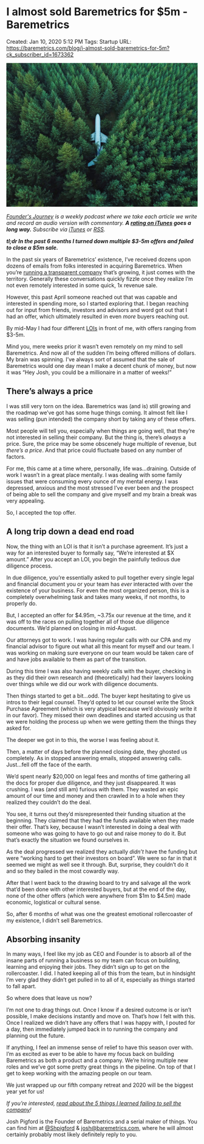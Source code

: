# I almost sold Baremetrics for $5m - Baremetrics

Created: Jan 10, 2020 5:12 PM
Tags: Startup
URL: https://baremetrics.com/blog/i-almost-sold-baremetrics-for-5m?ck_subscriber_id=1673362

![david-kovalenko-G85VuTpw6jg-unsplash-1024x768.jpg](I%20almost%20sold%20Baremetrics%20for%20$5m%20-%20Baremetrics%20cae06712ebce4f4480e1e188823dcc27/david-kovalenko-G85VuTpw6jg-unsplash-1024x768.jpg)

*[Founder's Journey](https://itunes.apple.com/us/podcast/founders-journey/id957952675) is a weekly podcast where we take each article we write and record an audio version with commentary. **A [rating on iTunes](https://itunes.apple.com/us/podcast/founders-journey/id957952675) goes a long way.** Subscribe via [iTunes](https://itunes.apple.com/us/podcast/founders-journey/id957952675) or [RSS](https://baremetrics.com/podcast/feed).*

***tl;dr In the past 6 months I turned down multiple $3-5m offers and failed to close a $5m sale.***

In the past six years of Baremetrics’ existence, I’ve received dozens upon dozens of emails from folks interested in acquiring Baremetrics. When you’re [running a transparent company](https://demo.baremetrics.com/) that’s growing, it just comes with the territory. Generally these conversations quickly fizzle once they realize I’m not even remotely interested in some quick, 1x revenue sale.

However, this past April someone reached out that was capable and interested in spending more, so I started exploring that. I began reaching out for input from friends, investors and advisors and word got out that I had an offer, which ultimately resulted in even *more* buyers reaching out.

By mid-May I had four different [LOIs](https://www.investopedia.com/terms/l/letterofintent.asp) in front of me, with offers ranging from $3-5m.

Mind you, mere weeks prior it wasn’t even remotely on my mind to sell Baremetrics. And now all of the sudden I’m being offered millions of dollars. My brain was spinning. I’ve always sort of assumed that the sale of Baremetrics would one day mean I make a decent chunk of money, but now it was “Hey Josh, you could be a millionaire in a matter of weeks!”

## There’s always a price

I was still very torn on the idea. Baremetrics was (and is) still growing and the roadmap we’ve got has some huge things coming. It almost felt like I was selling (pun intended) the company short by taking any of these offers.

Most people will tell you, especially when things are going well, that they’re not interested in selling their company. But the thing is, there’s *always* a price. Sure, the price may be some obscenely huge multiple of revenue, but *there’s a price*. And that price could fluctuate based on any number of factors.

For me, this came at a time where, personally, life was…draining. Outside of work I wasn’t in a great place mentally. I was dealing with some family issues that were consuming every ounce of my mental energy. I was depressed, anxious and the most stressed I’ve ever been and the prospect of being able to sell the company and give myself and my brain a break was very appealing.

So, I accepted the top offer.

## A long trip down a dead end road

Now, the thing with an LOI is that it isn’t a purchase agreement. It’s just a way for an interested buyer to formally say, “We’re interested at $X amount.” After you accept an LOI, you begin the painfully tedious due diligence process.

In due diligence, you’re essentially asked to pull together every single legal and financial document you or your team has *ever* interacted with over the existence of your business. For even the most organized person, this is a completely overwhelming task and takes many weeks, if not months, to properly do.

But, I accepted an offer for $4.95m, ~3.75x our revenue at the time, and it was off to the races on pulling together all of those due diligence documents. We’d planned on closing in mid-August.

Our attorneys got to work. I was having regular calls with our CPA and my financial advisor to figure out what all this meant for myself and our team. I was working on making sure everyone on our team would be taken care of and have jobs available to them as part of the transition.

During this time I was also having weekly calls with the buyer, checking in as they did their own research and (theoretically) had their lawyers looking over things while we did our work with diligence documents.

Then things started to get a bit…odd. The buyer kept hesitating to give us intros to their legal counsel. They’d opted to let our counsel write the Stock Purchase Agreement (which is very atypical because we’d obviously write it in our favor). They missed their own deadlines and started accusing us that we were holding the process up when we were getting them the things they asked for.

The deeper we got in to this, the worse I was feeling about it.

Then, a matter of days before the planned closing date, they ghosted us completely. As in stopped answering emails, stopped answering calls. Just…fell off the face of the earth.

We’d spent nearly $20,000 on legal fees and months of time gathering all the docs for proper due diligence, and they just disappeared. It was crushing. I was (and still am) furious with them. They wasted an epic amount of our time and money and then crawled in to a hole when they realized they couldn’t do the deal.

You see, it turns out they’d misrepresented their funding situation at the beginning. They claimed that they had the funds available when they made their offer. That’s key, because I wasn’t interested in doing a deal with someone who was going to have to go out and raise money to do it. But that’s exactly the situation we found ourselves in.

As the deal progressed we realized they actually *didn’t* have the funding but were “working hard to get their investors on board”. We were so far in that it seemed we might as well see it through. But, surprise, they couldn’t do it and so they bailed in the most cowardly way.

After that I went back to the drawing board to try and salvage all the work that’d been done with other interested buyers, but at the end of the day, none of the other offers (which were anywhere from $1m to $4.5m) made economic, logistical or cultural sense.

So, after 6 months of what was one the greatest emotional rollercoaster of my existence, I didn’t sell Baremetrics.

## Absorbing insanity

In many ways, I feel like my job as CEO and Founder is to absorb all of the insane parts of running a business so my team can focus on building, learning and enjoying their jobs. They didn’t sign up to get on the rollercoaster. I did. I hated keeping all of this from the team, but in hindsight I’m very glad they didn’t get pulled in to all of it, especially as things started to fall apart.

So where does that leave us now?

I’m not one to drag things out. Once I know if a desired outcome is or isn’t possible, I make decisions instantly and move on. That’s how I felt with this. Once I realized we didn’t have any offers that I was happy with, I pouted for a day, then immediately jumped back in to running the company and planning out the future.

If anything, I feel an immense sense of relief to have this season over with. I’m as excited as ever to be able to have my focus back on building Baremetrics as both a product and a company. We’re hiring multiple new roles and we’ve got some pretty great things in the pipeline. On top of that I get to keep working with the amazing people on our team.

We just wrapped up our fifth company retreat and 2020 will be the biggest year yet for us!

*If you’re interested, [read about the 5 things I learned failing to sell the company](https://baremetrics.com/blog/5-things-i-learned-failing-to-sell-baremetrics-for-5m)!*

Josh Pigford is the Founder of Baremetrics and a serial maker of things. You can find him at [@Shpigford](https://twitter.com/Shpigford) & [josh@baremetrics.com](mailto:josh@baremetrics.com), where he will almost certainly probably most likely definitely reply to you.
